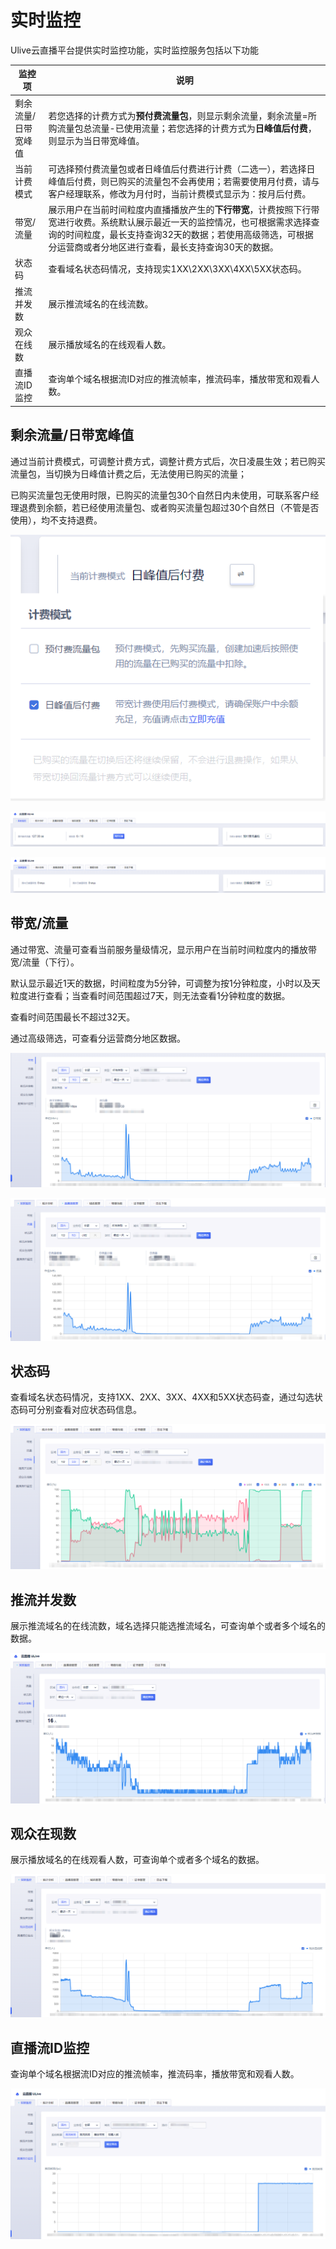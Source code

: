 # 实时监控
Ulive云直播平台提供实时监控功能，实时监控服务包括以下功能

|   监控项   |   说明    |
|-----------|----------|
|剩余流量/日带宽峰值|若您选择的计费方式为<strong>预付费流量包</strong>，则显示剩余流量，剩余流量=所购流量包总流量-已使用流量；</b>若您选择的计费方式为<strong>日峰值后付费</strong>，则显示为当日带宽峰值。|
|当前计费模式|可选择预付费流量包或者日峰值后付费进行计费（二选一），若选择日峰值后付费，则已购买的流量包不会再使用；若需要使用月付费，请与客户经理联系，修改为月付时，当前计费模式显示为：按月后付费。|
| 带宽/流量  |展示用户在当前时间粒度内直播播放产生的<strong>下行带宽</strong>，计费按照下行带宽进行收费。</b>系统默认展示最近一天的监控情况，也可根据需求选择查询的时间粒度，最长支持查询32天的数据；</b>若使用高级筛选，可根据分运营商或者分地区进行查看，最长支持查询30天的数据。|
|  状态码   |查看域名状态码情况，支持现实1XX\2XX\3XX\4XX\5XX状态码。|
|推流并发数|展示推流域名的在线流数。|
|观众在线数|展示播放域名的在线观看人数。|
|直播流ID监控|查询单个域名根据流ID对应的推流帧率，推流码率，播放带宽和观看人数。|

## 剩余流量/日带宽峰值

通过当前计费模式，可调整计费方式，调整计费方式后，次日凌晨生效；若已购买流量包，当切换为日峰值计费之后，无法使用已购买的流量；

已购买流量包无使用时限，已购买的流量包30个自然日内未使用，可联系客户经理退费到余额，若已经使用流量包、或者购买流量包超过30个自然日（不管是否使用），均不支持退费。

![计费模式选择](../images/2021-计费模式选择.png)

![预付费流量包](../images/2021-预付费流量包.png)

![日带宽峰值计费](../images/2021-日带宽峰值后付费.png)

## 带宽/流量

通过带宽、流量可查看当前服务量级情况，显示用户在当前时间粒度内的播放带宽/流量（下行）。

默认显示最近1天的数据，时间粒度为5分钟，可调整为按1分钟粒度，小时以及天粒度进行查看；当查看时间范围超过7天，则无法查看1分钟粒度的数据。

查看时间范围最长不超过32天。

通过高级筛选，可查看分运营商分地区数据。

![实时监控带宽](../images/2021-实时监控带宽.png)

![实时监控流量](../images/2021-实时监控流量.png)


## 状态码

查看域名状态码情况，支持1XX、2XX、3XX、4XX和5XX状态码查，通过勾选状态码可分别查看对应状态码信息。

![实时监控状态码](../images/2021-实时监控状态码.png)

## 推流并发数

展示推流域名的在线流数，域名选择只能选推流域名，可查询单个或者多个域名的数据。

![实时监控推流并发数](../images/2021-实时监控推流并发数.png)

## 观众在现数

展示播放域名的在线观看人数，可查询单个或者多个域名的数据。

![实时监控观众在线数](../images/2021-实时监控观众在线数.png)

## 直播流ID监控

查询单个域名根据流ID对应的推流帧率，推流码率，播放带宽和观看人数。

![实时监控直播流ID监控](../images/2021-实时监控直播流ID监控.png)
